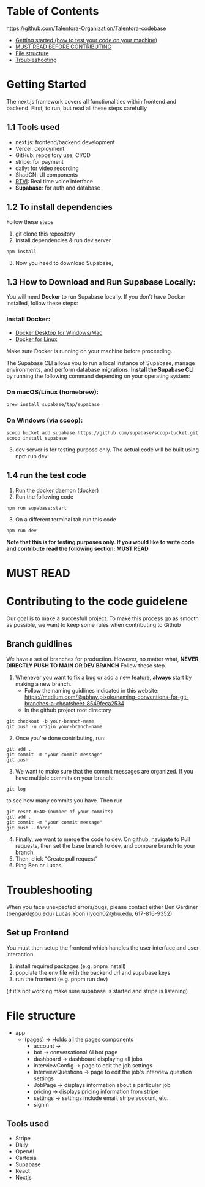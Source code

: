 # Table of Contents

https://github.com/Talentora-Organization/Talentora-codebase

- [Getting started (how to test your code on your machine)](#Getting-Started)
- [MUST READ BEFORE CONTRIBUTING](#MUST-READ)
- [File structure](#File-structure)
- [Troubleshooting](#Troubleshooting)

# Getting Started

The next.js framework covers all functionalities within frontend and backend.
First, to run, but read all these steps carefullly

## 1.1 Tools used

- next.js: frontend/backend development
- Vercel: deployment
- GitHub: repository use, CI/CD
- stripe: for payment
- daily: for video recording
- ShadCN: UI components
- [RTVI](#https://github.com/rtvi-ai): Real time voice interface
- **Supabase**: for auth and database

## 1.2 To install dependencies

Follow these steps

1. git clone this repository
2. Install dependencies & run dev server

```
npm install
```

3. Now you need to download Supabase,

## 1.3 How to Download and Run Supabase Locally:

You will need **Docker** to run Supabase locally. If you don’t have Docker installed, follow these steps:

### Install Docker:

- [Docker Desktop for Windows/Mac](https://www.docker.com/get-started)
- [Docker for Linux](https://docs.docker.com/engine/install/)

Make sure Docker is running on your machine before proceeding.

The Supabase CLI allows you to run a local instance of Supabase, manage environments, and perform database migrations.
**Install the Supabase CLI** by running the following command depending on your operating system:

### On macOS/Linux (homebrew):

```bash
brew install supabase/tap/supabase
```

### On Windows (via scoop):

```
scoop bucket add supabase https://github.com/supabase/scoop-bucket.git
scoop install supabase
```

3. dev server is for testing purpose only. The actual code will be built using npm run dev

## 1.4 run the test code

1. Run the docker daemon (docker)
2. Run the following code

```
npm run supabase:start
```

3. On a different terminal tab run this code

```
npm run dev
```

**Note that this is for testing purposes only. If you would like to write code and contribute read the following section: MUST READ**

# MUST READ

# Contributing to the code guidelene

Our goal is to make a succesfull project. To make this process go as smooth as possible, we want to keep some rules when contributing to Github

## Branch guidlines

We have a set of branches for production. However, no matter what, **NEVER DIRECTLY PUSH TO MAIN OR DEV BRANCH**
Follow these step.

1. Whenever you want to fix a bug or add a new feature, **always** start by making a new branch.
   - Follow the naming guidlines indicated in this website: https://medium.com/@abhay.pixolo/naming-conventions-for-git-branches-a-cheatsheet-8549feca2534
   - In the github project root directory

```
git checkout -b your-branch-name
git push -u origin your-branch-name
```

2. Once you're done contributing, run:

```
git add .
git commit -m "your commit message"
git push
```

3. We want to make sure that the commit messages are organized. If you have multiple commits on your branch:

```
git log
```

to see how many commits you have. Then run

```
git reset HEAD~(number of your commits)
git add .
git commit -m "your commit message"
git push --force
```

4. Finally, we want to merge the code to dev. On github, navigate to Pull requests, then set the base branch to dev, and compare branch to your branch.
5. Then, click "Create pull request"
6. Ping Ben or Lucas

# Troubleshooting

When you face unexpected errors/bugs, please contact either
Ben Gardiner (bengard@bu.edu)
Lucas Yoon (lyoon02@bu.edu, 617-816-9352)

## Set up Frontend

You must then setup the frontend which handles the user interface and user interaction.

1. install required packages (e.g. pnpm install)
2. populate the env file with the backend url and supabase keys
3. run the frontend (e.g. pnpm run dev)

(if it's not working make sure supabase is started and stripe is listening)

# File structure

- app
  - (pages) -> Holds all the pages components
    - account ->
    - bot -> conversational AI bot page
    - dashboard -> dashboard displaying all jobs
    - interviewConfig -> page to edit the job settings
    - InterviewQuestions -> page to edit the job's interview question settings
    - JobPage -> displays information about a particular job
    - pricing -> displays pricing information from stripe
    - settings -> settings include email, stripe account, etc.
    - signin

## Tools used

- Stripe
- Daily
- OpenAI
- Cartesia
- Supabase
- React
- Nextjs
